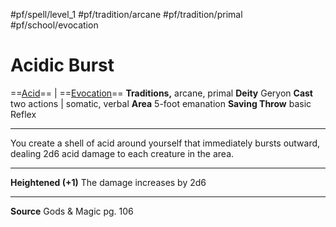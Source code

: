 #pf/spell/level_1 #pf/tradition/arcane #pf/tradition/primal #pf/school/evocation
# Acidic Burst
==[Acid](../../../Traits/Acid.md)== | ==[Evocation](../../../Traits/Evocation.md)==
**Traditions,** arcane, primal
**Deity** Geryon
**Cast** two actions | somatic, verbal
**Area** 5-foot emanation
**Saving Throw** basic Reflex

---
You create a shell of acid around yourself that immediately bursts outward, dealing 2d6 acid damage to each creature in the area.

---
**Heightened (+1)** The damage increases by 2d6

---
**Source** Gods & Magic pg. 106